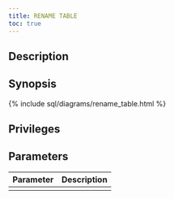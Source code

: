 ```yaml
---
title: RENAME TABLE
toc: true
---
```


## Description

## Synopsis

{% include sql/diagrams/rename_table.html %}

## Privileges

## Parameters

| Parameter | Description |
|-----------|-------------|
|  |  |
